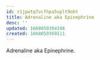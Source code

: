 ```yaml
---
id: z1jpwtq7vcfhpa5uplt9obt
title: Adrenaline aka Epinephrine
desc: ''
updated: 1668050394348
created: 1668050369111
---
```


Adrenaline aka Epinephrine.